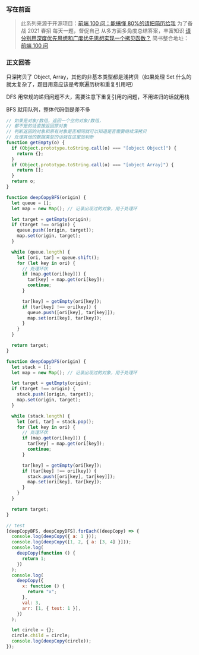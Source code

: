 ### 写在前面

> 此系列来源于开源项目：[前端 100 问：能搞懂 80%的请把简历给我](https://github.com/yygmind/blog/issues/43)
> 为了备战 2021 春招
> 每天一题，督促自己
> 从多方面多角度总结答案，丰富知识
> [请分别用深度优先思想和广度优先思想实现一个拷贝函数？](https://github.com/Advanced-Frontend/Daily-Interview-Question/issues/10)
> 简书整合地址：[前端 100 问](https://www.jianshu.com/c/70e2e00df1b0)

### 正文回答

只深拷贝了 Object, Array，其他的非基本类型都是浅拷贝（如果处理 Set 什么的就太复杂了，题目用意应该是考察遍历树和重复引用吧）

DFS 用常规的递归问题不大，需要注意下重复引用的问题，不用递归的话就用栈

BFS 就用队列，整体代码倒是差不多

```js
// 如果是对象/数组，返回一个空的对象/数组，
// 都不是的话直接返回原对象
// 判断返回的对象和原有对象是否相同就可以知道是否需要继续深拷贝
// 处理其他的数据类型的话就在这里加判断
function getEmpty(o) {
  if (Object.prototype.toString.call(o) === "[object Object]") {
    return {};
  }
  if (Object.prototype.toString.call(o) === "[object Array]") {
    return [];
  }
  return o;
}

function deepCopyBFS(origin) {
  let queue = [];
  let map = new Map(); // 记录出现过的对象，用于处理环

  let target = getEmpty(origin);
  if (target !== origin) {
    queue.push([origin, target]);
    map.set(origin, target);
  }

  while (queue.length) {
    let [ori, tar] = queue.shift();
    for (let key in ori) {
      // 处理环状
      if (map.get(ori[key])) {
        tar[key] = map.get(ori[key]);
        continue;
      }

      tar[key] = getEmpty(ori[key]);
      if (tar[key] !== ori[key]) {
        queue.push([ori[key], tar[key]]);
        map.set(ori[key], tar[key]);
      }
    }
  }

  return target;
}

function deepCopyDFS(origin) {
  let stack = [];
  let map = new Map(); // 记录出现过的对象，用于处理环

  let target = getEmpty(origin);
  if (target !== origin) {
    stack.push([origin, target]);
    map.set(origin, target);
  }

  while (stack.length) {
    let [ori, tar] = stack.pop();
    for (let key in ori) {
      // 处理环状
      if (map.get(ori[key])) {
        tar[key] = map.get(ori[key]);
        continue;
      }

      tar[key] = getEmpty(ori[key]);
      if (tar[key] !== ori[key]) {
        stack.push([ori[key], tar[key]]);
        map.set(ori[key], tar[key]);
      }
    }
  }

  return target;
}

// test
[deepCopyBFS, deepCopyDFS].forEach((deepCopy) => {
  console.log(deepCopy({ a: 1 }));
  console.log(deepCopy([1, 2, { a: [3, 4] }]));
  console.log(
    deepCopy(function () {
      return 1;
    })
  );
  console.log(
    deepCopy({
      x: function () {
        return "x";
      },
      val: 3,
      arr: [1, { test: 1 }],
    })
  );

  let circle = {};
  circle.child = circle;
  console.log(deepCopy(circle));
});
```
